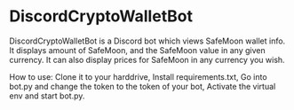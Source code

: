 # DiscordCryptoWalletBot
DiscordCryptoWalletBot is a Discord bot which views SafeMoon wallet info. It displays amount of SafeMoon, and the SafeMoon value in any given currency. It can also display prices for SafeMoon in any currency you wish.

How to use:
Clone it to your harddrive, Install requirements.txt, Go into bot.py and change the token to the token of your bot, Activate the virtual env and start bot.py.

